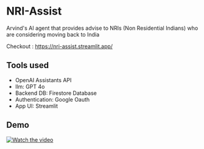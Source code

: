 # NRI-Assist
Arvind's AI agent that provides advise to NRIs (Non Residential Indians) who are considering moving back to India

Checkout : https://nri-assist.streamlit.app/

## Tools used
- OpenAI Assistants API
- llm: GPT 4o
- Backend DB: Firestore Database
- Authentication: Google Oauth
- App UI: Streamlit

## Demo

[![Watch the video](https://cdn.loom.com/sessions/thumbnails/b2964f5263ea47b683eb212ece290791-1719306457166-with-play.gif)]([https://youtu.be/eZ8NjFMM_Ns](https://www.loom.com/share/b2964f5263ea47b683eb212ece290791?sid=e42567db-f4ed-41f2-97c9-818e0bd1562f))

